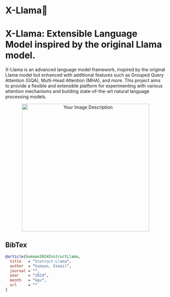# X-Llama🦙
 
# X-Llama: Extensible Language Model inspired by the original Llama model.

X-Llama is an advanced language model framework, inspired by the original Llama model but enhanced with additional features such as Grouped Query Attention (GQA), Multi-Head Attention (MHA), and more. This project aims to provide a flexible and extensible platform for experimenting with various attention mechanisms and building state-of-the-art natural language processing models.

<p align="center">
  <img src="https://github.com/Esmail-ibraheem/FeedbackTransformer/blob/main/llama2.jpg" alt="Your Image Description" width="400" height=400">
</p>


## BibTex
```BibTex
@article{Gumaan2024InstructLlama,
  title   = "Instruct-Llama",
  author  = "Gumaan, Esmail",
  journal = "",
  year    = "2024",
  month   = "Agu",
  url     = ""
}

```
